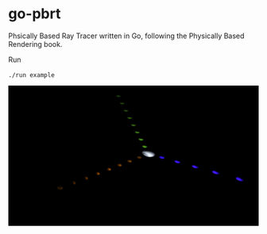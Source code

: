 # go-pbrt
Phsically Based Ray Tracer written in Go, following the Physically Based Rendering book.


Run

```
./run example
```

![Sphere Render](./image.png)
